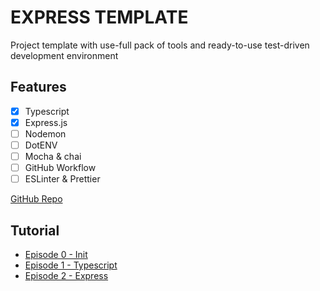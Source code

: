 # EXPRESS TEMPLATE

Project template with use-full pack of tools and ready-to-use test-driven development environment

## Features
- [x] Typescript
- [x] Express.js
- [ ] Nodemon
- [ ] DotENV
- [ ] Mocha & chai
- [ ] GitHub Workflow
- [ ] ESLinter & Prettier

[GitHub Repo](https://github.com/MateoDi9z/express-template)

## Tutorial
- [Episode 0 - Init](./how-to/%5B0%5D%20Init.md)
- [Episode 1 - Typescript](./how-to/%5B1%5D%20Typescript.md)
- [Episode 2 - Express](./how-to/%5B2%5D%20Express.md)